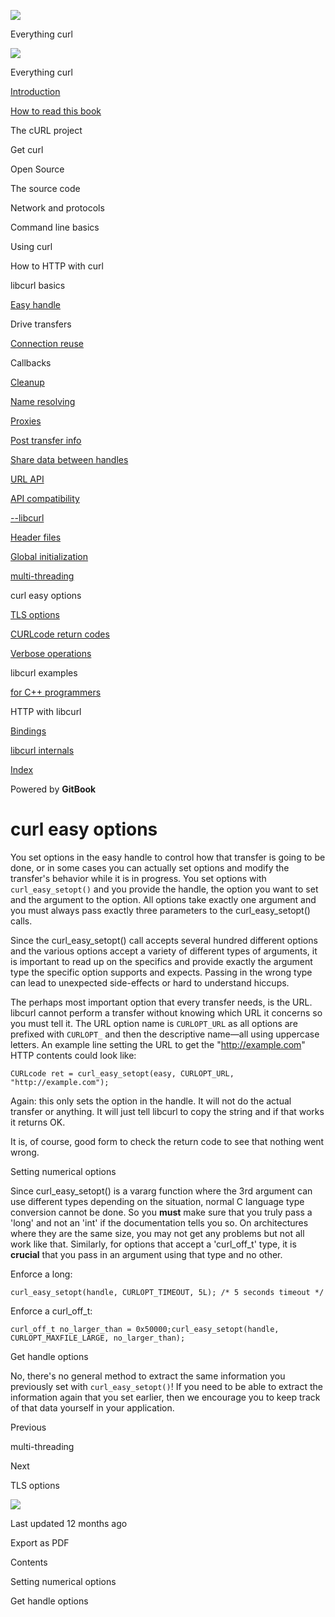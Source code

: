 <a href="../index.html" class="link-a079aa82--primary-53a25e66--logoLink-10d08504"></a>

<img src="https://gblobscdn.gitbook.com/orgs%2F-LxuH0qSm4xO9nWfEBlB%2Favatar.png?alt=media" class="image-67b14f24--avatar-1c1d03ec" />

<span class="text-4505230f--UIH400-4e41e82a--textContentFamily-49a318e1--spaceNameText-677c2969">Everything curl</span>

<a href="../index.html" class="link-a079aa82--primary-53a25e66--logoLink-10d08504"></a>

<img src="https://gblobscdn.gitbook.com/orgs%2F-LxuH0qSm4xO9nWfEBlB%2Favatar.png?alt=media" class="image-67b14f24--avatar-1c1d03ec" />

<span class="text-4505230f--UIH400-4e41e82a--textContentFamily-49a318e1--spaceNameText-677c2969">Everything curl</span>

<a href="../index.html" class="navButton-94f2579c--navButtonClickable-161b88ca"><span class="text-4505230f--UIH300-2063425d--textContentFamily-49a318e1--navButtonLabel-14a4968f">Introduction</span></a>

<a href="../how-to-read.html" class="navButton-94f2579c--navButtonClickable-161b88ca"><span class="text-4505230f--UIH300-2063425d--textContentFamily-49a318e1--navButtonLabel-14a4968f">How to read this book</span></a>

<span class="text-4505230f--UIH300-2063425d--textContentFamily-49a318e1--navButtonLabel-14a4968f">The cURL project</span>

<span class="text-4505230f--UIH300-2063425d--textContentFamily-49a318e1--navButtonLabel-14a4968f">Get curl</span>

<span class="text-4505230f--UIH300-2063425d--textContentFamily-49a318e1--navButtonLabel-14a4968f">Open Source</span>

<span class="text-4505230f--UIH300-2063425d--textContentFamily-49a318e1--navButtonLabel-14a4968f">The source code</span>

<span class="text-4505230f--UIH300-2063425d--textContentFamily-49a318e1--navButtonLabel-14a4968f">Network and protocols</span>

<span class="text-4505230f--UIH300-2063425d--textContentFamily-49a318e1--navButtonLabel-14a4968f">Command line basics</span>

<span class="text-4505230f--UIH300-2063425d--textContentFamily-49a318e1--navButtonLabel-14a4968f">Using curl</span>

<span class="text-4505230f--UIH300-2063425d--textContentFamily-49a318e1--navButtonLabel-14a4968f">How to HTTP with curl</span>

<span class="text-4505230f--UIH300-2063425d--textContentFamily-49a318e1--navButtonLabel-14a4968f">libcurl basics</span>

<a href="easyhandle.html" class="navButton-94f2579c--pageItemWithChildrenNested-2c5d8183--navButtonClickable-161b88ca"><span class="text-4505230f--UIH300-2063425d--textContentFamily-49a318e1--navButtonLabel-14a4968f">Easy handle</span></a>

<span class="text-4505230f--UIH300-2063425d--textContentFamily-49a318e1--navButtonLabel-14a4968f">Drive transfers</span>

<a href="connectionreuse.html" class="navButton-94f2579c--pageItemWithChildrenNested-2c5d8183--navButtonClickable-161b88ca"><span class="text-4505230f--UIH300-2063425d--textContentFamily-49a318e1--navButtonLabel-14a4968f">Connection reuse</span></a>

<span class="text-4505230f--UIH300-2063425d--textContentFamily-49a318e1--navButtonLabel-14a4968f">Callbacks</span>

<a href="cleanup.html" class="navButton-94f2579c--pageItemWithChildrenNested-2c5d8183--navButtonClickable-161b88ca"><span class="text-4505230f--UIH300-2063425d--textContentFamily-49a318e1--navButtonLabel-14a4968f">Cleanup</span></a>

<a href="names.html" class="navButton-94f2579c--pageItemWithChildrenNested-2c5d8183--navButtonClickable-161b88ca"><span class="text-4505230f--UIH300-2063425d--textContentFamily-49a318e1--navButtonLabel-14a4968f">Name resolving</span></a>

<a href="proxies.html" class="navButton-94f2579c--pageItemWithChildrenNested-2c5d8183--navButtonClickable-161b88ca"><span class="text-4505230f--UIH300-2063425d--textContentFamily-49a318e1--navButtonLabel-14a4968f">Proxies</span></a>

<a href="getinfo.html" class="navButton-94f2579c--pageItemWithChildrenNested-2c5d8183--navButtonClickable-161b88ca"><span class="text-4505230f--UIH300-2063425d--textContentFamily-49a318e1--navButtonLabel-14a4968f">Post transfer info</span></a>

<a href="sharing.html" class="navButton-94f2579c--pageItemWithChildrenNested-2c5d8183--navButtonClickable-161b88ca"><span class="text-4505230f--UIH300-2063425d--textContentFamily-49a318e1--navButtonLabel-14a4968f">Share data between handles</span></a>

<a href="url.html" class="navButton-94f2579c--pageItemWithChildrenNested-2c5d8183--navButtonClickable-161b88ca"><span class="text-4505230f--UIH300-2063425d--textContentFamily-49a318e1--navButtonLabel-14a4968f">URL API</span></a>

<a href="api.html" class="navButton-94f2579c--pageItemWithChildrenNested-2c5d8183--navButtonClickable-161b88ca"><span class="text-4505230f--UIH300-2063425d--textContentFamily-49a318e1--navButtonLabel-14a4968f">API compatibility</span></a>

<a href="libcurl.html" class="navButton-94f2579c--pageItemWithChildrenNested-2c5d8183--navButtonClickable-161b88ca"><span class="text-4505230f--UIH300-2063425d--textContentFamily-49a318e1--navButtonLabel-14a4968f">--libcurl</span></a>

<a href="headers.html" class="navButton-94f2579c--pageItemWithChildrenNested-2c5d8183--navButtonClickable-161b88ca"><span class="text-4505230f--UIH300-2063425d--textContentFamily-49a318e1--navButtonLabel-14a4968f">Header files</span></a>

<a href="globalinit.html" class="navButton-94f2579c--pageItemWithChildrenNested-2c5d8183--navButtonClickable-161b88ca"><span class="text-4505230f--UIH300-2063425d--textContentFamily-49a318e1--navButtonLabel-14a4968f">Global initialization</span></a>

<a href="threading.html" class="navButton-94f2579c--pageItemWithChildrenNested-2c5d8183--navButtonClickable-161b88ca"><span class="text-4505230f--UIH300-2063425d--textContentFamily-49a318e1--navButtonLabel-14a4968f">multi-threading</span></a>

<span class="text-4505230f--UIH300-2063425d--textContentFamily-49a318e1--navButtonLabel-14a4968f">curl easy options</span>

<a href="options/tlsoptions.html" class="navButton-94f2579c--pageItemWithChildrenNested-2c5d8183--navButtonClickable-161b88ca"><span class="text-4505230f--UIH300-2063425d--textContentFamily-49a318e1--navButtonLabel-14a4968f">TLS options</span></a>

<a href="curlcode.html" class="navButton-94f2579c--pageItemWithChildrenNested-2c5d8183--navButtonClickable-161b88ca"><span class="text-4505230f--UIH300-2063425d--textContentFamily-49a318e1--navButtonLabel-14a4968f">CURLcode return codes</span></a>

<a href="verbose.html" class="navButton-94f2579c--pageItemWithChildrenNested-2c5d8183--navButtonClickable-161b88ca"><span class="text-4505230f--UIH300-2063425d--textContentFamily-49a318e1--navButtonLabel-14a4968f">Verbose operations</span></a>

<span class="text-4505230f--UIH300-2063425d--textContentFamily-49a318e1--navButtonLabel-14a4968f">libcurl examples</span>

<a href="cplusplus.html" class="navButton-94f2579c--pageItemWithChildrenNested-2c5d8183--navButtonClickable-161b88ca"><span class="text-4505230f--UIH300-2063425d--textContentFamily-49a318e1--navButtonLabel-14a4968f">for C++ programmers</span></a>

<span class="text-4505230f--UIH300-2063425d--textContentFamily-49a318e1--navButtonLabel-14a4968f">HTTP with libcurl</span>

<a href="../bindings.html" class="navButton-94f2579c--navButtonClickable-161b88ca"><span class="text-4505230f--UIH300-2063425d--textContentFamily-49a318e1--navButtonLabel-14a4968f">Bindings</span></a>

<a href="../internals.html" class="navButton-94f2579c--navButtonClickable-161b88ca"><span class="text-4505230f--UIH300-2063425d--textContentFamily-49a318e1--navButtonLabel-14a4968f">libcurl internals</span></a>

<a href="../bookindex.html" class="navButton-94f2579c--navButtonClickable-161b88ca"><span class="text-4505230f--UIH300-2063425d--textContentFamily-49a318e1--navButtonLabel-14a4968f">Index</span></a>

<a href="https://www.gitbook.com/?utm_source=content&amp;utm_medium=trademark&amp;utm_campaign=curl-1" class="reset-3c756112--trademark-a8da4b94"></a>

<span class="text-4505230f--TextH200-a3425406--textUIFamily-5ebd8e40">Powered by **GitBook**</span>

<span class="text-4505230f--DisplayH900-bfb998fa--textContentFamily-49a318e1">curl easy options</span>
======================================================================================================

<span class="text-4505230f--UIH300-2063425d--textUIFamily-5ebd8e40--text-8ee2c8b2"></span>

<span class="text-4505230f--UIH300-2063425d--textUIFamily-5ebd8e40--text-8ee2c8b2"></span>

<span class="text-4505230f--TextH400-3033861f--textContentFamily-49a318e1"><span data-key="106bfbf4e8e84983a1947d26e346b841"><span data-offset-key="106bfbf4e8e84983a1947d26e346b841:0">You set options in the easy handle to control how that transfer is going to be done, or in some cases you can actually set options and modify the transfer's behavior while it is in progress. You set options with </span><span data-offset-key="106bfbf4e8e84983a1947d26e346b841:1">`curl_easy_setopt()`</span><span data-offset-key="106bfbf4e8e84983a1947d26e346b841:2"> and you provide the handle, the option you want to set and the argument to the option. All options take exactly one argument and you must always pass exactly three parameters to the curl\_easy\_setopt() calls.</span></span></span>

<span class="text-4505230f--TextH400-3033861f--textContentFamily-49a318e1"><span data-key="f74659d2b69442df8ccd43fb24ad24a9"><span data-offset-key="f74659d2b69442df8ccd43fb24ad24a9:0">Since the curl\_easy\_setopt() call accepts several hundred different options and the various options accept a variety of different types of arguments, it is important to read up on the specifics and provide exactly the argument type the specific option supports and expects. Passing in the wrong type can lead to unexpected side-effects or hard to understand hiccups.</span></span></span>

<span class="text-4505230f--TextH400-3033861f--textContentFamily-49a318e1"><span data-key="7a388ef98bcf47fd8f832876af90c50d"><span data-offset-key="7a388ef98bcf47fd8f832876af90c50d:0">The perhaps most important option that every transfer needs, is the URL. libcurl cannot perform a transfer without knowing which URL it concerns so you must tell it. The URL option name is </span><span data-offset-key="7a388ef98bcf47fd8f832876af90c50d:1">`CURLOPT_URL`</span><span data-offset-key="7a388ef98bcf47fd8f832876af90c50d:2"> as all options are prefixed with </span><span data-offset-key="7a388ef98bcf47fd8f832876af90c50d:3">`CURLOPT_`</span><span data-offset-key="7a388ef98bcf47fd8f832876af90c50d:4"> and then the descriptive name—all using uppercase letters. An example line setting the URL to get the "</span></span><a href="http://example.com/" class="link-a079aa82--primary-53a25e66--link-faf6c434"><span data-key="9163cbd443594ee89d98866ea7dbbddb"><span data-offset-key="9163cbd443594ee89d98866ea7dbbddb:0">http://example.com</span></span></a><span data-key="5e09f99e77e843db820703d8a5406ca6"><span data-offset-key="5e09f99e77e843db820703d8a5406ca6:0">" HTTP contents could look like:</span></span></span>

    CURLcode ret = curl_easy_setopt(easy, CURLOPT_URL, "http://example.com");

<span class="text-4505230f--TextH400-3033861f--textContentFamily-49a318e1"><span data-key="b14c34470fa14b88950232f52c414c1b"><span data-offset-key="b14c34470fa14b88950232f52c414c1b:0">Again: this only sets the option in the handle. It will not do the actual transfer or anything. It will just tell libcurl to copy the string and if that works it returns OK.</span></span></span>

<span class="text-4505230f--TextH400-3033861f--textContentFamily-49a318e1"><span data-key="60fb7001c0fd4c4194837fa75b761cd6"><span data-offset-key="60fb7001c0fd4c4194837fa75b761cd6:0">It is, of course, good form to check the return code to see that nothing went wrong.</span></span></span>

<span class="text-4505230f--HeadingH700-04e1a2a3--textContentFamily-49a318e1"><span data-key="18a27c1807fe4a5fa49f960e60b87ee0"><span data-offset-key="18a27c1807fe4a5fa49f960e60b87ee0:0">Setting numerical options</span></span></span>

<span class="text-4505230f--TextH400-3033861f--textContentFamily-49a318e1"><span data-key="c46aebb359b84027b6bf1cfd8f09ea0b"><span data-offset-key="c46aebb359b84027b6bf1cfd8f09ea0b:0">Since curl\_easy\_setopt() is a vararg function where the 3rd argument can use different types depending on the situation, normal C language type conversion cannot be done. So you </span><span data-offset-key="c46aebb359b84027b6bf1cfd8f09ea0b:1">**must**</span><span data-offset-key="c46aebb359b84027b6bf1cfd8f09ea0b:2"> make sure that you truly pass a 'long' and not an 'int' if the documentation tells you so. On architectures where they are the same size, you may not get any problems but not all work like that. Similarly, for options that accept a 'curl\_off\_t' type, it is </span><span data-offset-key="c46aebb359b84027b6bf1cfd8f09ea0b:3">**crucial**</span><span data-offset-key="c46aebb359b84027b6bf1cfd8f09ea0b:4"> that you pass in an argument using that type and no other.</span></span></span>

<span class="text-4505230f--TextH400-3033861f--textContentFamily-49a318e1"><span data-key="26dcc963bfac4fe2bab5737cb1755634"><span data-offset-key="26dcc963bfac4fe2bab5737cb1755634:0">Enforce a long:</span></span></span>

    curl_easy_setopt(handle, CURLOPT_TIMEOUT, 5L); /* 5 seconds timeout */

<span class="text-4505230f--TextH400-3033861f--textContentFamily-49a318e1"><span data-key="8b6489150a14495db26b7351dd84294d"><span data-offset-key="8b6489150a14495db26b7351dd84294d:0">Enforce a curl\_off\_t:</span></span></span>

    curl_off_t no_larger_than = 0x50000;curl_easy_setopt(handle, CURLOPT_MAXFILE_LARGE, no_larger_than);

<span class="text-4505230f--HeadingH700-04e1a2a3--textContentFamily-49a318e1"><span data-key="69ba06e9039d401c8a72e85e88489ee0"><span data-offset-key="69ba06e9039d401c8a72e85e88489ee0:0">Get handle options</span></span></span>

<span class="text-4505230f--TextH400-3033861f--textContentFamily-49a318e1"><span data-key="530bd6a9e919405aa5690c76e25b0acd"><span data-offset-key="530bd6a9e919405aa5690c76e25b0acd:0">No, there's no general method to extract the same information you previously set with </span><span data-offset-key="530bd6a9e919405aa5690c76e25b0acd:1">`curl_easy_setopt()`</span><span data-offset-key="530bd6a9e919405aa5690c76e25b0acd:2">! If you need to be able to extract the information again that you set earlier, then we encourage you to keep track of that data yourself in your application.</span></span></span>

<a href="threading.html" class="reset-3c756112--card-6570f064--whiteCard-fff091a4--cardPrevious-56a5e674"></a>

<span class="text-4505230f--TextH200-a3425406--textContentFamily-49a318e1">Previous</span>

<span class="text-4505230f--UIH400-4e41e82a--textContentFamily-49a318e1">multi-threading</span>

<a href="options/tlsoptions.html" class="reset-3c756112--card-6570f064--whiteCard-fff091a4--cardNext-19241c42"></a>

<span class="text-4505230f--TextH200-a3425406--textContentFamily-49a318e1">Next</span>

<span class="text-4505230f--UIH400-4e41e82a--textContentFamily-49a318e1">TLS options</span>

<img src="https://avatars.githubusercontent.com/u/66654881?v=4" class="image-67b14f24--avatar-1c1d03ec" />

<span class="text-4505230f--TextH200-a3425406--textContentFamily-49a318e1">Last updated 12 months ago</span>

<span class="text-4505230f--UIH300-2063425d--textUIFamily-5ebd8e40">Export as PDF</span>

<span class="text-4505230f--InfoH100-1e92e1d1--textContentFamily-49a318e1">Contents</span>

<a href="options.html#setting-numerical-options" class="reset-3c756112--menuItem-aa02f6ec--menuItemLight-757d5235--menuItemInline-173bdf97--pageTocItem-f4427024"></a>

<span class="text-4505230f--UIH300-2063425d--textContentFamily-49a318e1"><span class="text-4505230f--UIH200-50ead35f--textContentFamily-49a318e1">Setting numerical options</span></span>

<a href="options.html#get-handle-options" class="reset-3c756112--menuItem-aa02f6ec--menuItemLight-757d5235--menuItemInline-173bdf97--pageTocItem-f4427024"></a>

<span class="text-4505230f--UIH300-2063425d--textContentFamily-49a318e1"><span class="text-4505230f--UIH200-50ead35f--textContentFamily-49a318e1">Get handle options</span></span>
